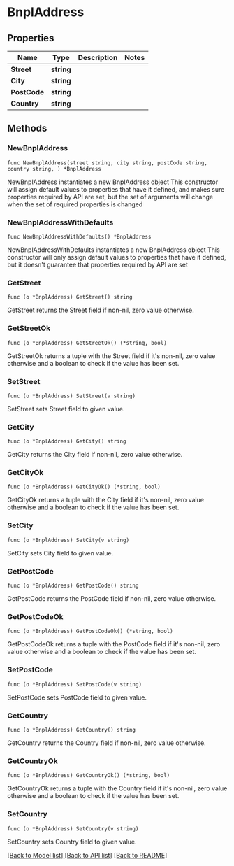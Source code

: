 # BnplAddress

## Properties

Name | Type | Description | Notes
------------ | ------------- | ------------- | -------------
**Street** | **string** |  | 
**City** | **string** |  | 
**PostCode** | **string** |  | 
**Country** | **string** |  | 

## Methods

### NewBnplAddress

`func NewBnplAddress(street string, city string, postCode string, country string, ) *BnplAddress`

NewBnplAddress instantiates a new BnplAddress object
This constructor will assign default values to properties that have it defined,
and makes sure properties required by API are set, but the set of arguments
will change when the set of required properties is changed

### NewBnplAddressWithDefaults

`func NewBnplAddressWithDefaults() *BnplAddress`

NewBnplAddressWithDefaults instantiates a new BnplAddress object
This constructor will only assign default values to properties that have it defined,
but it doesn't guarantee that properties required by API are set

### GetStreet

`func (o *BnplAddress) GetStreet() string`

GetStreet returns the Street field if non-nil, zero value otherwise.

### GetStreetOk

`func (o *BnplAddress) GetStreetOk() (*string, bool)`

GetStreetOk returns a tuple with the Street field if it's non-nil, zero value otherwise
and a boolean to check if the value has been set.

### SetStreet

`func (o *BnplAddress) SetStreet(v string)`

SetStreet sets Street field to given value.


### GetCity

`func (o *BnplAddress) GetCity() string`

GetCity returns the City field if non-nil, zero value otherwise.

### GetCityOk

`func (o *BnplAddress) GetCityOk() (*string, bool)`

GetCityOk returns a tuple with the City field if it's non-nil, zero value otherwise
and a boolean to check if the value has been set.

### SetCity

`func (o *BnplAddress) SetCity(v string)`

SetCity sets City field to given value.


### GetPostCode

`func (o *BnplAddress) GetPostCode() string`

GetPostCode returns the PostCode field if non-nil, zero value otherwise.

### GetPostCodeOk

`func (o *BnplAddress) GetPostCodeOk() (*string, bool)`

GetPostCodeOk returns a tuple with the PostCode field if it's non-nil, zero value otherwise
and a boolean to check if the value has been set.

### SetPostCode

`func (o *BnplAddress) SetPostCode(v string)`

SetPostCode sets PostCode field to given value.


### GetCountry

`func (o *BnplAddress) GetCountry() string`

GetCountry returns the Country field if non-nil, zero value otherwise.

### GetCountryOk

`func (o *BnplAddress) GetCountryOk() (*string, bool)`

GetCountryOk returns a tuple with the Country field if it's non-nil, zero value otherwise
and a boolean to check if the value has been set.

### SetCountry

`func (o *BnplAddress) SetCountry(v string)`

SetCountry sets Country field to given value.



[[Back to Model list]](../README.md#documentation-for-models) [[Back to API list]](../README.md#documentation-for-api-endpoints) [[Back to README]](../README.md)


